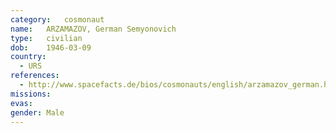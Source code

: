 ```yaml
---
category:	cosmonaut
name:	ARZAMAZOV, German Semyonovich
type:	civilian
dob:	1946-03-09
country:
  - URS
references:
  - http://www.spacefacts.de/bios/cosmonauts/english/arzamazov_german.htm
missions:
evas:
gender:	Male
---
```

